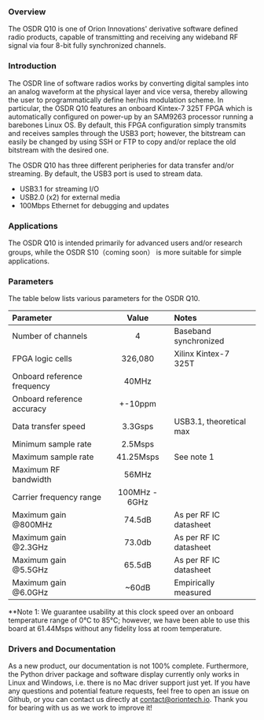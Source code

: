 ### Overview

The OSDR Q10 is one of Orion Innovations' derivative software defined radio products, capable of transmitting and receiving any wideband RF signal via four 8-bit fully synchronized channels. 


### Introduction

The OSDR line of software radios works by converting digital samples into an analog waveform at the physical layer and vice versa, thereby allowing the user to programmatically define her/his modulation scheme. In particular, the OSDR Q10 features an onboard Kintex-7 325T FPGA which is automatically configured on power-up by an SAM9263 processor running a barebones Linux OS. By default, this FPGA configuration simply transmits and receives samples through the USB3 port; however, the bitstream can easily be changed by using SSH or FTP to copy and/or replace the old bitstream with the desired one. 

The OSDR Q10 has three different peripheries for data transfer and/or streaming. By default, the USB3 port is used to stream data.

- USB3.1 for streaming I/O
- USB2.0 (x2) for external media
- 100Mbps Ethernet for debugging and updates


### Applications

The OSDR Q10 is intended primarily for advanced users and/or research groups, while the OSDR S10（coming soon） is more suitable for simple applications.


### Parameters

The table below lists various parameters for the OSDR Q10.

| Parameter                   | Value           | Notes                   |
|:--------------------------- |:---------------:|:------------------------|
| Number of channels          | 4               | Baseband synchronized   |
| FPGA logic cells            | 326,080         | Xilinx Kintex-7 325T    |
| Onboard reference frequency | 40MHz           |                         |
| Onboard reference accuracy  | +-10ppm         |                         |
| Data transfer speed         | 3.3Gsps         | USB3.1, theoretical max |
| Minimum sample rate         | 2.5Msps         |                         |
| Maximum sample rate         | 41.25Msps       | See note 1              |
| Maximum RF bandwidth        | 56MHz           |                         |
| Carrier frequency range     | 100MHz - 6GHz   |                         |
| Maximum gain @800MHz        | 74.5dB          | As per RF IC datasheet  |
| Maximum gain @2.3GHz        | 73.0db          | As per RF IC datasheet  |
| Maximum gain @5.5GHz        | 65.5dB          | As per RF IC datasheet  |
| Maximum gain @6.0GHz        | ~60dB           | Empirically measured    |

**Note 1: We guarantee usability at this clock speed over an onboard temperature range of 0°C to 85°C; however, we have been able to use this board at 61.44Msps without any fidelity loss at room temperature.

### Drivers and Documentation

As a new product, our documentation is not 100% complete. Furthermore, the Python driver package and software display currently only works in Linux and Windows, i.e. there is no Mac driver support just yet. If you have any questions and potential feature requests, feel free to open an issue on Github, or you can contact us directly at contact@oriontech.io. Thank you for bearing with us as we work to improve it!
